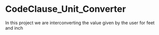 # CodeClause_Unit_Converter

In this project we are interconverting the value given by the user for feet and inch
